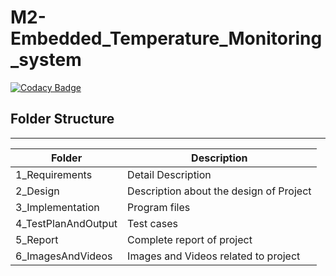 # M2-Embedded_Temperature_Monitoring_system
[![Codacy Badge](https://app.codacy.com/project/badge/Grade/5e2ce061636042b6803d0bab40eb2205)](https://www.codacy.com/gh/salvikajal/M2-Embedded_Temperature_monitoring_system/dashboard?utm_source=github.com&amp;utm_medium=referral&amp;utm_content=salvikajal/M2-Embedded_Temperature_monitoring_system&amp;utm_campaign=Badge_Grade)



## Folder Structure

---

| Folder            | Description                                  |
| ----------------- | -------------------------------------------- |
| 1_Requirements    | Detail Description                           |
| 2_Design          | Description about the design of Project      |
| 3_Implementation  | Program files                                |
|4_TestPlanAndOutput| Test cases                                   |
| 5_Report          | Complete report of project                   |
| 6_ImagesAndVideos | Images and Videos related to project         |
